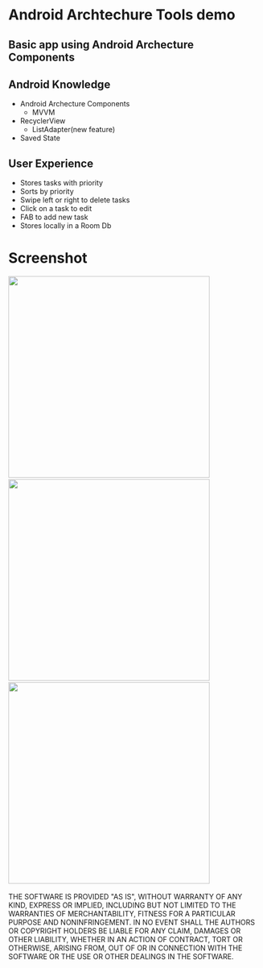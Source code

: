 # Android Archtechure Tools demo

## Basic app using Android Archecture Components

## Android Knowledge
- Android Archecture Components 
  - MVVM
- RecyclerView
  - ListAdapter(new feature)
- Saved State

## User Experience
- Stores tasks with priority
- Sorts by priority
- Swipe left or right to delete tasks
- Click on a task to edit
- FAB to add new task
- Stores locally in a Room Db

# Screenshot
<img src="https://github.com/swdevdave/Arch_Example/blob/master/SS1.png" height="400"/>&nbsp;&nbsp;&nbsp;
<img src="https://github.com/swdevdave/Arch_Example/blob/master/SS2.png" height="400"/>&nbsp;&nbsp;&nbsp;
<img src="https://github.com/swdevdave/Arch_Example/blob/master/SS3.png" height="400"/>&nbsp;&nbsp;&nbsp;

THE SOFTWARE IS PROVIDED "AS IS", WITHOUT WARRANTY OF ANY KIND, EXPRESS OR
IMPLIED, INCLUDING BUT NOT LIMITED TO THE WARRANTIES OF MERCHANTABILITY,
FITNESS FOR A PARTICULAR PURPOSE AND NONINFRINGEMENT. IN NO EVENT SHALL THE
AUTHORS OR COPYRIGHT HOLDERS BE LIABLE FOR ANY CLAIM, DAMAGES OR OTHER
LIABILITY, WHETHER IN AN ACTION OF CONTRACT, TORT OR OTHERWISE, ARISING FROM,
OUT OF OR IN CONNECTION WITH THE SOFTWARE OR THE USE OR OTHER DEALINGS IN THE
SOFTWARE.
